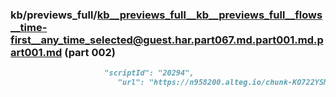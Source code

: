 ### kb/previews_full/kb__previews_full__kb__previews_full__flows__time-first__any_time_selected@guest.har.part067.md.part001.md.part001.md (part 002)

```md
                     "scriptId": "20294",
                        "url": "https://n958200.alteg.io/chunk-KO722YSM.js",
        
```

```
